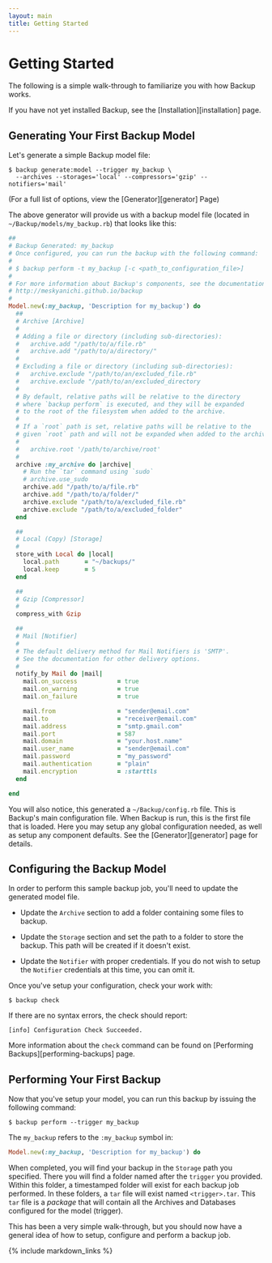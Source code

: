 ```yaml
---
layout: main
title: Getting Started
---
```


Getting Started
===============

The following is a simple walk-through to familiarize you with how Backup works.

If you have not yet installed Backup, see the [Installation][installation] page.

Generating Your First Backup Model
----------------------------------

Let's generate a simple Backup model file:

    $ backup generate:model --trigger my_backup \
      --archives --storages='local' --compressors='gzip' --notifiers='mail'

(For a full list of options, view the [Generator][generator] Page)

The above generator will provide us with a backup model file (located in `~/Backup/models/my_backup.rb`) that looks like this:

```rb
##
# Backup Generated: my_backup
# Once configured, you can run the backup with the following command:
#
# $ backup perform -t my_backup [-c <path_to_configuration_file>]
#
# For more information about Backup's components, see the documentation at:
# http://meskyanichi.github.io/backup
#
Model.new(:my_backup, 'Description for my_backup') do
  ##
  # Archive [Archive]
  #
  # Adding a file or directory (including sub-directories):
  #   archive.add "/path/to/a/file.rb"
  #   archive.add "/path/to/a/directory/"
  #
  # Excluding a file or directory (including sub-directories):
  #   archive.exclude "/path/to/an/excluded_file.rb"
  #   archive.exclude "/path/to/an/excluded_directory
  #
  # By default, relative paths will be relative to the directory
  # where `backup perform` is executed, and they will be expanded
  # to the root of the filesystem when added to the archive.
  #
  # If a `root` path is set, relative paths will be relative to the
  # given `root` path and will not be expanded when added to the archive.
  #
  #   archive.root '/path/to/archive/root'
  #
  archive :my_archive do |archive|
    # Run the `tar` command using `sudo`
    # archive.use_sudo
    archive.add "/path/to/a/file.rb"
    archive.add "/path/to/a/folder/"
    archive.exclude "/path/to/a/excluded_file.rb"
    archive.exclude "/path/to/a/excluded_folder"
  end

  ##
  # Local (Copy) [Storage]
  #
  store_with Local do |local|
    local.path       = "~/backups/"
    local.keep       = 5
  end

  ##
  # Gzip [Compressor]
  #
  compress_with Gzip

  ##
  # Mail [Notifier]
  #
  # The default delivery method for Mail Notifiers is 'SMTP'.
  # See the documentation for other delivery options.
  #
  notify_by Mail do |mail|
    mail.on_success           = true
    mail.on_warning           = true
    mail.on_failure           = true

    mail.from                 = "sender@email.com"
    mail.to                   = "receiver@email.com"
    mail.address              = "smtp.gmail.com"
    mail.port                 = 587
    mail.domain               = "your.host.name"
    mail.user_name            = "sender@email.com"
    mail.password             = "my_password"
    mail.authentication       = "plain"
    mail.encryption           = :starttls
  end

end
```

You will also notice, this generated a `~/Backup/config.rb` file. This is Backup's main configuration file.
When Backup is run, this is the first file that is loaded. Here you may setup any global configuration needed, as well
as setup any component defaults. See the [Generator][generator] page for details.


Configuring the Backup Model
----------------------------

In order to perform this sample backup job, you'll need to update the generated model file.

- Update the `Archive` section to add a folder containing some files to backup.

- Update the `Storage` section and set the path to a folder to store the backup. This path will be created if it
doesn't exist.

- Update the `Notifier` with proper credentials. If you do not wish to setup the `Notifier` credentials at this time,
  you can omit it.

Once you've setup your configuration, check your work with:

    $ backup check

If there are no syntax errors, the check should report:

    [info] Configuration Check Succeeded.

More information about the `check` command can be found on [Performing Backups][performing-backups] page.


Performing Your First Backup
----------------------------

Now that you've setup your model, you can run this backup by issuing the following command:

    $ backup perform --trigger my_backup

The `my_backup` refers to the `:my_backup` symbol in:

``` rb
Model.new(:my_backup, 'Description for my_backup') do
```

When completed, you will find your backup in the `Storage` path you specified. There you will find a folder named after
the `trigger` you provided. Within this folder, a timestamped folder will exist for each backup job performed. In these
folders, a `tar` file will exist named `<trigger>.tar`. This `tar` file is a _package_ that will contain all the
Archives and Databases configured for the model (trigger).


This has been a very simple walk-through, but you should now have a general idea of how to setup, configure and perform
a backup job.

{% include markdown_links %}
